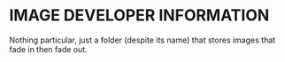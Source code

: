 # IMAGE DEVELOPER INFORMATION

Nothing particular, just a folder (despite its name) that stores images that fade in then fade out.
